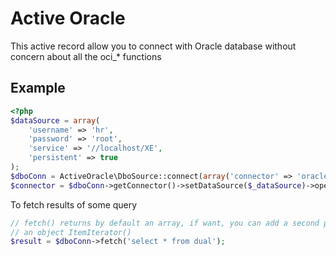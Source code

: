 # Active Oracle

This active record allow you to connect with Oracle database without concern about all the oci_* functions

## Example

```php
<?php
$dataSource = array(
	'username' => 'hr',
	'password' => 'root',
	'service' => '//localhost/XE',
	'persistent' => true
);
$dboConn = ActiveOracle\DboSource::connect(array('connector' => 'oracle'));
$connector = $dboConn->getConnector()->setDataSource($_dataSource)->openConnection();
```

To fetch results of some query

```php
// fetch() returns by default an array, if want, you can add a second parameter 'object' and return 
// an object ItemIterator()
$result = $dboConn->fetch('select * from dual');
```